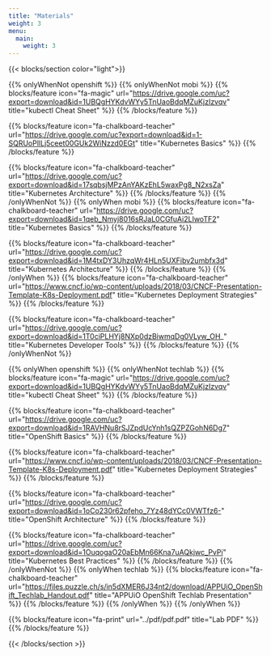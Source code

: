 ```yaml
---
title: "Materials"
weight: 3
menu:
  main:
    weight: 3
---
```


{{< blocks/section color="light">}}

{{% onlyWhenNot openshift %}}
{{% onlyWhenNot mobi %}}
{{% blocks/feature icon="fa-magic" url="https://drive.google.com/uc?export=download&id=1UBQgHYKdvWYy5TnUaoBdqMZuKjzIzvqv" title="kubectl Cheat Sheet" %}}
{{% /blocks/feature %}}

{{% blocks/feature icon="fa-chalkboard-teacher" url="https://drive.google.com/uc?export=download&id=1-SQRUoPllLj5ceet00GUk2WiNzzd0EGt" title="Kubernetes Basics" %}}
{{% /blocks/feature %}}

{{% blocks/feature icon="fa-chalkboard-teacher" url="https://drive.google.com/uc?export=download&id=17sqbsjMPzAnYAKzEhL5waxPg8_N2xsZa" title="Kubernetes Architecture" %}}
{{% /blocks/feature %}}
{{% /onlyWhenNot %}}
{{% onlyWhen mobi %}}
{{% blocks/feature icon="fa-chalkboard-teacher" url="https://drive.google.com/uc?export=download&id=1qeb_Nmyj8016sRJaL0CGfuAi2LIwoTF2" title="Kubernetes Basics" %}}
{{% /blocks/feature %}}

{{% blocks/feature icon="fa-chalkboard-teacher" url="https://drive.google.com/uc?export=download&id=1M4txDY3UhzqWr4HLn5UXFibv2umbfx3d" title="Kubernetes Architecture" %}}
{{% /blocks/feature %}}
{{% /onlyWhen %}}
{{% blocks/feature icon="fa-chalkboard-teacher" url="https://www.cncf.io/wp-content/uploads/2018/03/CNCF-Presentation-Template-K8s-Deployment.pdf" title="Kubernetes Deployment Strategies" %}}
{{% /blocks/feature %}}

{{% blocks/feature icon="fa-chalkboard-teacher" url="https://drive.google.com/uc?export=download&id=1T0ciPLHYj8NXp0dzBiwmqDg0VLyw_OH_" title="Kubernetes Developer Tools" %}}
{{% /blocks/feature %}}
{{% /onlyWhenNot %}}

{{% onlyWhen openshift %}}
{{% onlyWhenNot techlab %}}
{{% blocks/feature icon="fa-magic" url="https://drive.google.com/uc?export=download&id=1UBQgHYKdvWYy5TnUaoBdqMZuKjzIzvqv" title="kubectl Cheat Sheet" %}}
{{% /blocks/feature %}}

{{% blocks/feature icon="fa-chalkboard-teacher" url="https://drive.google.com/uc?export=download&id=1RAVHNu8rSJZpdUcYnh1sQZPZGohN6Dg7" title="OpenShift Basics" %}}
{{% /blocks/feature %}}

{{% blocks/feature icon="fa-chalkboard-teacher" url="https://www.cncf.io/wp-content/uploads/2018/03/CNCF-Presentation-Template-K8s-Deployment.pdf" title="Kubernetes Deployment Strategies" %}}
{{% /blocks/feature %}}

{{% blocks/feature icon="fa-chalkboard-teacher" url="https://drive.google.com/uc?export=download&id=1oCo230r62pfeho_7Yz48dYCc0VWTfz6-" title="OpenShift Architecture" %}}
{{% /blocks/feature %}}

{{% blocks/feature icon="fa-chalkboard-teacher" url="https://drive.google.com/uc?export=download&id=1OuqogaO20aEbMn66Kna7uAQkjwc_PvPi" title="Kubernetes Best Practices" %}}
{{% /blocks/feature %}}
{{% /onlyWhenNot %}}
{{% onlyWhen techlab %}}
{{% blocks/feature icon="fa-chalkboard-teacher" url="https://files.puzzle.ch/s/in5dXMER6J34nt2/download/APPUiO_OpenShift_Techlab_Handout.pdf" title="APPUiO OpenShift Techlab Presentation" %}}
{{% /blocks/feature %}}
{{% /onlyWhen %}}
{{% /onlyWhen %}}

{{% blocks/feature icon="fa-print" url="../pdf/pdf.pdf" title="Lab PDF" %}}
{{% /blocks/feature %}}

{{< /blocks/section >}}

